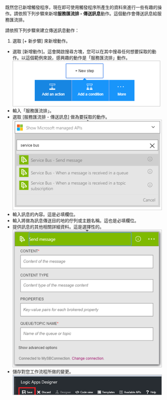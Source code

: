 既然您已新增觸發程序，現在即可使用觸發程序所產生的資料來進行一些有趣的操作。請依照下列步驟來新增**服務匯流排 - 傳送訊息**動作。這個動作會傳送訊息給服務匯流排。

請依照下列步驟來建立傳送訊息動作：

1. 選取 [+ 新步驟] 來新增動作。
- 選取 [新增動作]。這會開啟搜尋方塊，您可以在其中搜尋任何想要採取的動作。以這個範例來說，感興趣的動作是「服務匯流排」動作。
![服務匯流排動作圖像 1](./media/connectors-create-api-servicebus/action-1.png)
- 輸入「服務匯流排」。
- 選取 [服務匯流排 - 傳送訊息] 做為要採取的動作。
![服務匯流排動作圖像 2](./media/connectors-create-api-servicebus/action-2.png)
- 輸入訊息的內容。這是必填欄位。
- 輸入將做為訊息傳送目的地的佇列或主題名稱。這也是必填欄位。
- 提供訊息的其他相關詳細資料。這是選擇性的。
![服務匯流排動作圖像 3](./media/connectors-create-api-servicebus/action-3.png)
- 儲存對您工作流程所做的變更。
![服務匯流排動作圖像 4](./media/connectors-create-api-servicebus/action-4.png)

<!---HONumber=AcomDC_0810_2016-->